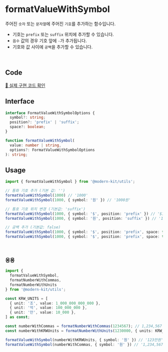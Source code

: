 # formatValueWithSymbol

주어진 `숫자` 또는 `문자열`에 주어진 `기호`를 추가하는 함수입니다.

- 기호는 `prefix` 또는 `suffix` 위치에 추가할 수 있습니다.
- `음수` 값의 경우 기호 앞에 `-`가 추가됩니다.
- 기호와 값 사이에 `공백`을 추가할 수 있습니다.

<br />

## Code
[🔗 실제 구현 코드 확인](https://github.com/modern-agile-team/modern-kit/blob/main/packages/utils/src/formatter/formatValueWithSymbol/index.ts)

## Interface
```ts title="typescript"
interface FormatValueWithSymbolOptions {
  symbol?: string;
  position?: 'prefix' | 'suffix';
  space?: boolean;
}
```
```ts title="typescript"
function formatValueWithSymbol(
  value: number | string,
  options?: FormatValueWithSymbolOptions
): string;
```

## Usage
```ts title="typescript"
import { formatValueWithSymbol } from '@modern-kit/utils';

// 통화 기호 추가 (기본 값: '')
formatValueWithSymbol(1000) // '1000'
formatValueWithSymbol(1000, { symbol: '원' }) // '1000원'

// 통호 기호 위치 변경 (기본값: 'suffix')
formatValueWithSymbol(1000, { symbol: '$', position: 'prefix' }) // '$1000'
formatValueWithSymbol(1000, { symbol: '원', position: 'suffix' }) // '1000원'

// 공백 추가 (기본값: false)
formatValueWithSymbol(1000, { symbol: '$', position: 'prefix', space: false }) // '$1000'
formatValueWithSymbol(1000, { symbol: '$', position: 'prefix', space: true }) // '$ 1000'
```

<br />

### 응용
```ts title="typescript"
import { 
  formatValueWithSymbol, 
  formatNumberWithCommas, 
  formatNumberWithUnits 
} from '@modern-kit/utils';

const KRW_UNITS = [
  { unit: '조', value: 1_000_000_000_000 },
  { unit: '억', value: 100_000_000 },
  { unit: '만', value: 10_000 },
] as const;

const numberWithCommas = formatNumberWithCommas(1234567); // 1,234,567
const numberWithKRWUnits = formatNumberWithUnits(1230000, { units: KRW_UNITS }); // 123만

formatValueWithSymbol(numberWithKRWUnits, { symbol: '원' }) // '123만원'
formatValueWithSymbol(numberWithCommas, { symbol: '원' }) // '1,234,567원'
```
